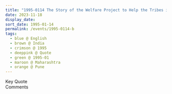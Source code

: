 ```yaml
---
title: "1995-0114 The Story of the Welfare Project to Help the Tribes in Jabalpur (Madhya Pradesh), Pune, Maharashtra, India"
date: 2023-11-18
display_date: 
sort_date: 1995-01-14
permalink: /events/1995-0114-b
tags:
  - blue @ English
  - brown @ India
  - crimson @ 1995
  - deeppink @ Quote
  - green @ 1995-01
  - maroon @ Maharashtra
  - orange @ Pune
---
```


<wave-list>
  <list-title color="green" width="75">Key Quote</list-title>
  <list-item color="BlanchedAlmond"  width="200"></list-item>
  <list-item color="Lavender"></list-item>
  <list-item color="BlanchedAlmond"></list-item>
</wave-list>

<br>

<wave-list>
  <list-title color="green" width="75">Comments</list-title>
  <list-item color="BlanchedAlmond"  width="200"></list-item>
  <list-item color="Lavender"></list-item>
  <list-item color="BlanchedAlmond"></list-item>
</wave-list>